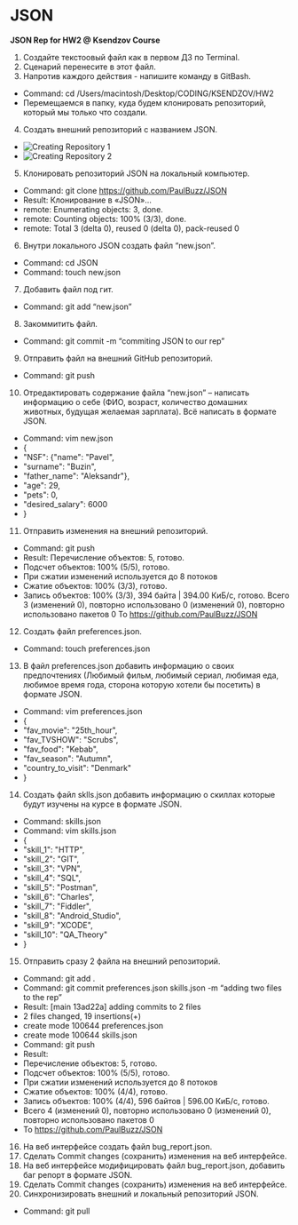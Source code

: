 # JSON
**JSON Rep for HW2 @ Ksendzov Course**

1. Создайте текстоовый файл как в первом ДЗ по Terminal.
2. Сценарий перенесите в этот файл.
3. Напротив каждого действия - напишите команду в GitBash.
- Command: cd /Users/macintosh/Desktop/CODING/KSENDZOV/HW2
- Перемещаемся в папку, куда будем клонировать репозиторий, который мы только что создали.
4. Создать внешний репозиторий c названием JSON. 
- ![Creating Repository 1](https://www.dropbox.com/s/yk6goz9o5nntofj/JSON01.svg?dl=0)
- ![Creating Repository 2](https://www.dropbox.com/s/8swonmjpzw962ir/JSON02.svg?dl=0)
5. Клонировать репозиторий JSON на локальный компьютер.
- Command: git clone https://github.com/PaulBuzz/JSON
- Result: Клонирование в «JSON»…
- remote: Enumerating objects: 3, done.
- remote: Counting objects: 100% (3/3), done.
- remote: Total 3 (delta 0), reused 0 (delta 0), pack-reused 0
6. Внутри локального JSON создать файл “new.json”.
- Command: cd JSON
- Command: touch new.json
7. Добавить файл под гит.
- Command: git add “new.json”
8. Закоммитить файл.
- Command: git commit -m “commiting JSON to our rep”
9. Отправить файл на внешний GitHub репозиторий.
- Command: git push
10. Отредактировать содержание файла “new.json” – написать информацию о себе (ФИО, возраст, количество домашних животных, будущая желаемая зарплата). Всё написать в формате JSON.
- Command: vim new.json
- {
-    "NSF": {"name": "Pavel",
-    "surname": "Buzin",
-    "father_name": "Aleksandr"},
-    "age": 29,
-    "pets": 0,
-    "desired_salary": 6000
- }
11. Отправить изменения на внешний репозиторий.
- Command: git push
- Result: Перечисление объектов: 5, готово.
- Подсчет объектов: 100% (5/5), готово.
- При сжатии изменений используется до 8 потоков
- Сжатие объектов: 100% (3/3), готово.
- Запись объектов: 100% (3/3), 394 байта | 394.00 КиБ/с, готово.
Всего 3 (изменений 0), повторно использовано 0 (изменений 0), повторно использовано пакетов 0
To https://github.com/PaulBuzz/JSON
12. Создать файл preferences.json.
- Command: touch preferences.json
13. В файл preferences.json добавить информацию о своих предпочтениях (Любимый фильм, любимый сериал, любимая еда, любимое время года, сторона которую хотели бы посетить) в формате JSON.
- Command: vim preferences.json
- {
-    "fav_movie": "25th_hour",
-    "fav_TVSHOW": "Scrubs",
-    "fav_food": "Kebab",
-    "fav_season": "Autumn",
-    "country_to_visit": "Denmark"
- }
14. Создать файл sklls.json добавить информацию о скиллах которые будут изучены на курсе в формате JSON.
- Command: skills.json
- Command: vim skills.json
- {
-    "skill_1": "HTTP",
-    "skill_2": "GIT",
-    "skill_3": "VPN",
-    "skill_4": "SQL",
-    "skill_5": "Postman",
-    "skill_6": "Charles",
-    "skill_7": "Fiddler",
-    "skill_8": "Android_Studio",
-    "skill_9": "XCODE",
-    "skill_10": "QA_Theory"
- }
15. Отправить сразу 2 файла на внешний репозиторий.
- Command: git add .
- Command: git commit preferences.json skills.json -m “adding two files to the rep”
- Result: [main 13ad22a] adding commits to 2 files
- 2 files changed, 19 insertions(+)
- create mode 100644 preferences.json
- create mode 100644 skills.json
- Command: git push
- Result:
- Перечисление объектов: 5, готово.
- Подсчет объектов: 100% (5/5), готово.
- При сжатии изменений используется до 8 потоков
- Сжатие объектов: 100% (4/4), готово.
- Запись объектов: 100% (4/4), 596 байтов | 596.00 КиБ/с, готово.
- Всего 4 (изменений 0), повторно использовано 0 (изменений 0), повторно использовано пакетов 0
- To https://github.com/PaulBuzz/JSON
16. На веб интерфейсе создать файл bug_report.json.
17. Сделать Commit changes (сохранить) изменения на веб интерфейсе.
18. На веб интерфейсе модифицировать файл bug_report.json, добавить баг репорт в формате JSON.
19. Сделать Commit changes (сохранить) изменения на веб интерфейсе.
20. Синхронизировать внешний и локальный репозиторий JSON.
- Command: git pull
